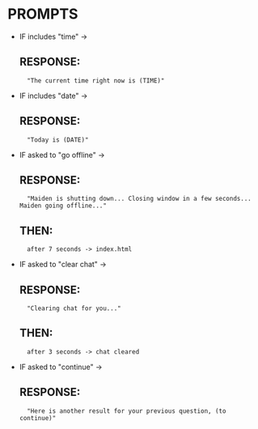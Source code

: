# PROMPTS

- IF includes "time" ->
	## RESPONSE:
		"The current time right now is (TIME)"

- IF includes "date" ->
	## RESPONSE:
		"Today is (DATE)"

- IF asked to "go offline" ->
	## RESPONSE:
		"Maiden is shutting down... Closing window in a few seconds... Maiden going offline..."
	## THEN:
		after 7 seconds -> index.html

- IF asked to "clear chat" ->
	## RESPONSE:
		"Clearing chat for you..."
	## THEN:
		after 3 seconds -> chat cleared

- IF asked to "continue" ->
	## RESPONSE:
		"Here is another result for your previous question, (to continue)"
